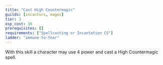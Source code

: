 ```yaml
---
title: "Cast High Countermagic"
guilds: [incantors, mages]
tier: 3
osp_cost: 30
prerequisites: []
requirements: ["Spellcasting or Incantation CS"]
ladder: "immune-to-fear"
---
```

With this skill a character may use 4 power and cast a High Countermagic spell.